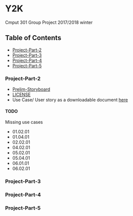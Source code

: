 # Y2K

Cmput 301 Group Project 2017/2018 winter

## Table of Contents
- [Project-Part-2](#project-part-2)
- [Project-Part-3](#project-part-3)
- [Project-Part-4](#project-part-4)
- [Project-Part-5](#project-part-5)

<!-- toc -->

### Project-Part-2
 - [Prelim-Storyboard](doc/301STORYBOARD.png)
 - [LICENSE](LICENSE)
 - Use Case/ User story as a downloadable document [here](doc/CMPUT301USECASE.dox)

#### TODO
Missing use cases
- 01.02.01
- 01.04.01
- 02.02.01
- 04.02.01
- 05.02.01
- 05.04.01
- 06.01.01
- 06.02.01

### Project-Part-3



### Project-Part-4


### Project-Part-5
